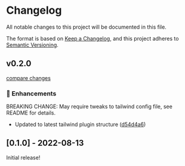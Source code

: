 # Changelog

All notable changes to this project will be documented in this file.

The format is based on [Keep a Changelog](https://keepachangelog.com/en/1.0.0/),
and this project adheres to [Semantic Versioning](https://semver.org/spec/v2.0.0.html).

## v0.2.0

[compare changes](https://github.com/jcamp-code/tailwindcss-plugin-animate/compare/v0.1.0...v0.2.0)

### 🚀 Enhancements

BREAKING CHANGE: May require tweaks to tailwind config file, see README for details.

- Updated to latest tailwind plugin structure ([d54d4a6](https://github.com/jcamp-code/tailwindcss-plugin-animate/commit/d54d4a6))

## [0.1.0] - 2022-08-13

Initial release!
